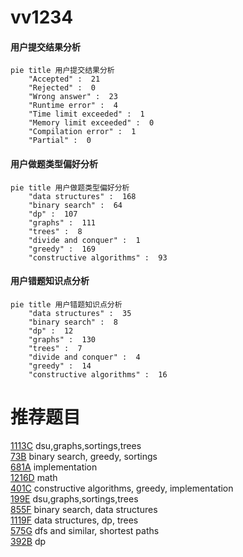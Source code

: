 # vv1234

<!-- tabs:start -->



#### **用户提交结果分析**

```mermaid
pie title 用户提交结果分析
    "Accepted" :  21
    "Rejected" :  0
    "Wrong answer" :  23
    "Runtime error" :  4
    "Time limit exceeded" :  1
    "Memory limit exceeded" :  0
    "Compilation error" :  1
    "Partial" :  0
```

#### **用户做题类型偏好分析**

```mermaid
pie title 用户做题类型偏好分析
    "data structures" :  168
    "binary search" :  64
    "dp" :  107
    "graphs" :  111
    "trees" :  8
    "divide and conquer" :  1
    "greedy" :  169
    "constructive algorithms" :  93
```
#### **用户错题知识点分析**

```mermaid
pie title 用户错题知识点分析
    "data structures" :  35
    "binary search" :  8
    "dp" :  12
    "graphs" :  130
    "trees" :  7
    "divide and conquer" :  4
    "greedy" :  14
    "constructive algorithms" :  16
```



<!-- tabs:end -->
# 推荐题目
[1113C](https://codeforces.com/contest/1113/problem/C)		dsu,graphs,sortings,trees		  
[73B](https://codeforces.com/contest/73/problem/B)		binary search,
                        greedy,
                        sortings		  
[681A](https://codeforces.com/contest/681/problem/A)		implementation		  
[1216D](https://codeforces.com/contest/1216/problem/D)		math		  
[401C](https://codeforces.com/contest/401/problem/C)		constructive algorithms,
                        greedy,
                        implementation		  
[199E](https://codeforces.com/contest/199/problem/E)		dsu,graphs,sortings,trees		  
[855F](https://codeforces.com/contest/855/problem/F)		binary search,
                        data structures		  
[1119F](https://codeforces.com/contest/1119/problem/F)		data structures,
                        dp,
                        trees		  
[575G](https://codeforces.com/contest/575/problem/G)		dfs and similar,
                        shortest paths		  
[392B](https://codeforces.com/contest/392/problem/B)		dp		  
